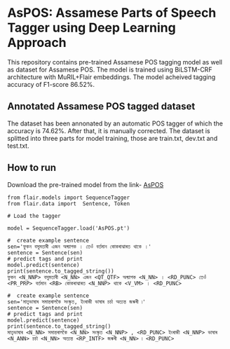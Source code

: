 # AsPOS: Assamese Parts of Speech Tagger using Deep Learning Approach

This repository contains pre-trained Assamese POS tagging model as well as dataset for Assamese POS. The model is trained using BiLSTM-CRF architecture with MuRIL+Flair embeddings. The model acheived tagging accuracy of F1-score 86.52%.

## Annotated Assamese POS tagged dataset 

The dataset has been annonated by an automatic POS tagger of which the accuracy is 74.62%. After that, it is manually corrected. The dataset is splitted into three parts for model training, those are train.txt, dev.txt and test.txt.

## How to run

Download the pre-trained model from the link- [AsPOS](https://drive.google.com/file/d/1LAi6cZMyRFWoB6uYIWp3CPtTTnfnOCfx/view?usp=sharing)

```
from flair.models import SequenceTagger
from flair.data import  Sentence, Token

# Load the tagger

model = SequenceTagger.load('AsPOS.pt')

#  create example sentence
sen='ফুকন বসুমতাৰী এজন অধ্য়াপক । তেওঁ বৰ্তমান কোকৰাঝাৰত থাকে ।'
sentence = Sentence(sen)
# predict tags and print
model.predict(sentence)
print(sentence.to_tagged_string())
ফুকন <N_NNP> বসুমতাৰী <N_NN> এজন <QT_QTF> অধ্য়াপক <N_NN> । <RD_PUNC> তেওঁ <PR_PRP> বৰ্তমান <RB> কোকৰাঝাৰত <N_NNP> থাকে <V_VM> । <RD_PUNC>

#  create example sentence
sen='মাতৃভাষাৰ সমান্তৰালকৈ সংস্কৃত, ইংৰাজী ভাষাৰ চৰ্চা অত্যন্ত জৰুৰী ৷'
sentence = Sentence(sen)
# predict tags and print
model.predict(sentence)
print(sentence.to_tagged_string()
মাতৃভাষাৰ <N_NN> সমান্তৰালকৈ <N_NN> সংস্কৃত <N_NNP> , <RD_PUNC> ইংৰাজী <N_NNP> ভাষাৰ <N_ANN> চৰ্চা <N_NN> অত্যন্ত <RP_INTF> জৰুৰী <N_NN> ৷ <RD_PUNC>

```
